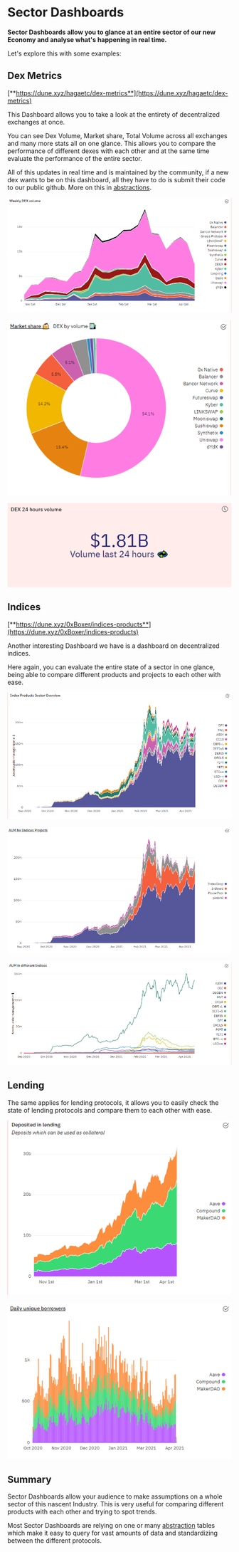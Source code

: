 # Sector Dashboards

**Sector Dashboards allow you to glance at an entire sector of our new Economy and analyse what's happening in real time.**

Let's explore this with some examples:

## Dex Metrics

[**https://dune.xyz/hagaetc/dex-metrics**](https://dune.xyz/hagaetc/dex-metrics)

This Dashboard allows you to take a look at the entirety of decentralized exchanges at once.

You can see Dex Volume, Market share, Total Volume across all exchanges and many more stats all on one glance. This allows you to compare the performance of different dexes with each other and at the same time evaluate the performance of the entire sector.

All of this updates in real time and is maintained by the community, if a new dex wants to be on this dashboard, all they have to do is submit their code to our public github. More on this in [abstractions](../../data-tables/abstractions/).

![](<../../.gitbook/assets/image (65).png>)

![](<../../.gitbook/assets/image (11).png>)

![](<../../.gitbook/assets/image (70).png>)

## Indices

[**https://dune.xyz/0xBoxer/indices-products**](https://dune.xyz/0xBoxer/indices-products)

Another interesting Dashboard we have is a dashboard on decentralized indices.

Here again, you can evaluate the entire state of a sector in one glance, being able to compare different products and projects to each other with ease.

![](<../../.gitbook/assets/image (7).png>)

![](<../../.gitbook/assets/image (36).png>)

![](<../../.gitbook/assets/image (3).png>)

## Lending

The same applies for lending protocols, it allows you to easily check the state of lending protocols and compare them to each other with ease.

![](<../../.gitbook/assets/image (1).png>)

![](<../../.gitbook/assets/image (39).png>)

## Summary

Sector Dashboards allow your audience to make assumptions on a whole sector of this nascent Industry. This is very useful for comparing different products with each other and trying to spot trends.

Most Sector Dashboards are relying on one or many [abstraction](../../data-tables/abstractions/) tables which make it easy to query for vast amounts of data and standardizing between the different protocols.
